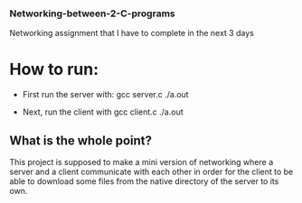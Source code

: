 ### Networking-between-2-C-programs
Networking assignment that I have to complete in the next 3 days

# How to run:
- First run the server with:
  gcc server.c
  ./a.out
  
- Next, run the client with
  gcc client.c
  ./a.out
 
## What is the whole point?

This project is supposed to make a mini version of networking where
a server and a client communicate with each other in order for the 
client to be able to download some files from the native directory of
the server to its own.
